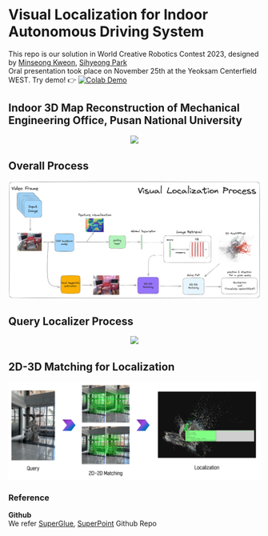 # Visual Localization for Indoor Autonomous Driving System
This repo is our solution in World Creative Robotics Contest 2023, designed by [Minseong Kweon](https://github.com/mnseong), [Sihyeong Park](https://github.com/sihyeong671)<br/>
Oral presentation took place on November 25th at the Yeoksam Centerfield WEST.
Try demo! 👉 [![Colab Demo](https://colab.research.google.com/assets/colab-badge.svg)](https://colab.research.google.com/drive/1ScaWFMfsUssaOC4F7Z967u-N8itCNxkp?usp=sharing)<br/>

## Indoor 3D Map Reconstruction of Mechanical Engineering Office, Pusan National University
<p align=center>
    <img src="./assets/pnu_map.gif"/>
</p>

## Overall Process
<p align=center>
    <img src="./assets/vlp.png"/>
</p>

## Query Localizer Process
<p align=center>
    <img src="./assets/recon.png"/>
</p>

## 2D-3D Matching for Localization
<p align=center>
    <img src="./assets/matching_process.png"/>
</p>

### Reference
**Github**<br/>
We refer [SuperGlue](https://github.com/magicleap/SuperGluePretrainedNetwork), [SuperPoint](https://github.com/rpautrat/SuperPoint) Github Repo <br/>
